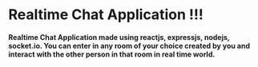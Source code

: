 # Realtime Chat Application !!! 


#### Realtime Chat Application made using reactjs, expressjs, nodejs, socket.io. You can enter in any room of your choice created by you and interact with the other person in that room in real time world.
